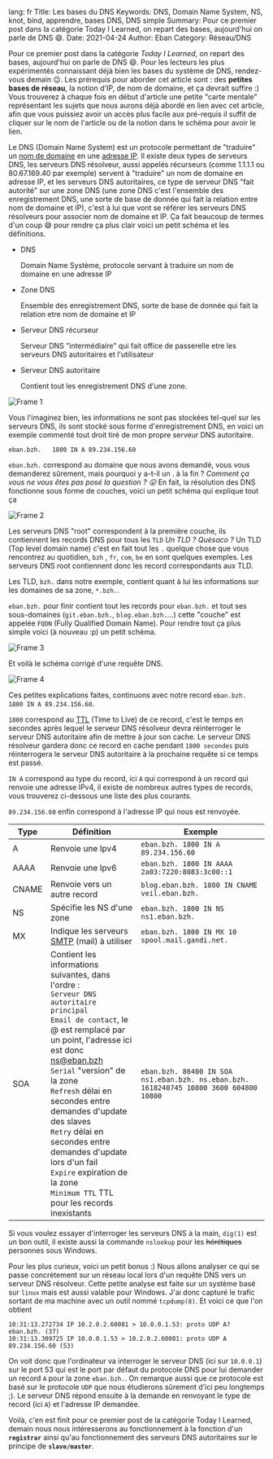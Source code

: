 lang: fr
Title: Les bases du DNS
Keywords: DNS, Domain Name System, NS, knot, bind, apprendre, bases DNS, DNS simple
Summary: Pour ce premier post dans la catégorie Today I Learned, on repart des bases, aujourd'hui on parle de DNS 😄.
Date: 2021-04-24
Author: Eban
Category: Réseau/DNS

Pour ce premier post dans la catégorie *Today I Learned*, on repart des bases, aujourd'hui on parle de DNS 😄. Pour les lecteurs les plus expérimentés connaissant déjà bien les bases du système de DNS, rendez-vous demain 😉. Les prérequis pour aborder cet article sont : des **petites bases de réseau**, la notion d'IP, de nom de domaine, et ça devrait suffire :) Vous trouverez à chaque fois en début d'article une petite "carte mentale" représentant les sujets que nous aurons déjà abordé en lien avec cet article, afin que vous puissiez avoir un accès plus facile aux pré-requis il suffit de cliquer sur le nom de l'article ou de la notion dans le schéma pour avoir le lien.

Le DNS (Domain Name System) est un protocole permettant de "traduire" un [nom de domaine](https://www.wikipedia.com/wiki/Domain_name) en une [adresse IP](https://www.wikipedia.com/wiki/IP_address). Il existe deux types de serveurs DNS, les serveurs DNS résolveur, aussi appelés récurseurs (comme 1.1.1.1 ou 80.67.169.40 par exemple) servent à "traduire" un nom de domaine en adresse IP, et les serveurs DNS autoritaires, ce type de serveur DNS "fait autorité" sur une zone DNS (une zone DNS c'est l'ensemble des enregistrement DNS, une sorte de base de donnée qui fait la relation entre nom de domaine et IP), c'est à lui que vont se référer les serveurs DNS résolveurs pour associer nom de domaine et IP. Ça fait beaucoup de termes d'un coup 😅 pour rendre ça plus clair voici un petit schéma et les définitions.

- DNS

    Domain Name Système, protocole servant à traduire un nom de domaine en une adresse IP

- Zone DNS

    Ensemble des enregistrement DNS, sorte de base de donnée qui fait la relation etre nom de domaine et IP

- Serveur DNS récurseur

    Serveur DNS "intermédiaire" qui fait office de passerelle etre les serveurs DNS autoritaires et l'utilisateur

- Serveur DNS autoritaire

    Contient tout les enregistrement DNS d'une zone.

![Frame 1](/static/img/les-bases-des-dns/schema4.webp)

Vous l'imaginez bien, les informations ne sont pas stockées tel-quel sur les serveurs DNS, ils sont stocké sous forme d'enregistrement DNS, en voici un exemple commenté tout droit tiré de mon propre serveur DNS autoritaire.

```
eban.bzh.	1800 IN A 89.234.156.60
```

`eban.bzh.` correspond au domaine que nous avons demandé, vous vous demanderez sûrement, mais pourquoi y a-t-il un . à la fin ? *Comment ça vous ne vous êtes pas posé la question ? 😛* En fait, la résolution des DNS fonctionne sous forme de couches, voici un petit schéma qui explique tout ça

![Frame 2](/static/img/les-bases-des-dns/schema2.webp)

Les serveurs DNS "root" correspondent à la première couche, ils contiennent les records DNS pour tous les `TLD` *Un TLD ? Quèsaco ?* Un TLD (Top level domain name) c'est en fait tout les `.` quelque chose que vous rencontrez au quotidien, `bzh` , `fr`, `com`, `be` en sont quelques exemples. Les serveurs DNS root contiennent donc les record correspondants aux TLD.

Les TLD, `bzh.` dans notre exemple, contient quant à lui les informations sur les domaines de sa zone, `*.bzh.`.

`eban.bzh.` pour finir contient tout les records pour `eban.bzh.` et tout ses sous-domaines (`git.eban.bzh.`, `blog.eban.bzh.`...) cette "couche" est appelée `FQDN` (Fully Qualified Domain Name). Pour rendre tout ça plus simple voici (à nouveau :p) un petit schéma.

![Frame 3](/static/img/les-bases-des-dns/schema3.webp)

Et voilà le schéma corrigé d'une requête DNS.

![Frame 4](/static/img/les-bases-des-dns/schema1.webp)

Ces petites explications faites, continuons avec notre record `eban.bzh.	1800 IN A 89.234.156.60`.

`1800` correspond au [TTL](https://www.wikiwand.com/fr/Time_to_Live) (Time to Live) de ce record, c'est le temps en secondes après lequel le serveur DNS résolveur devra réinterroger le serveur DNS autoritaire afin de mettre à jour son cache. Le serveur DNS résolveur gardera donc ce record en cache pendant `1800 secondes` puis réinterrogera le serveur DNS autoritaire à la prochaine requête si ce temps est passé.

`IN A` correspond au type du record, ici `A` qui correspond à un record qui renvoie une adresse IPv4, il existe de nombreux autres types de records, vous trouverez ci-dessous une liste des plus courants.

`89.234.156.60` enfin correspond à l'adresse IP qui nous est renvoyée.

|Type |Définition                                                                                                                                                                                                                                                                                                                                                                                             |Exemple                                                                             |
|-----|-------------------------------------------------------------------------------------------------------------------------------------------------------------------------------------------------------------------------------------------------------------------------------------------------------------------------------------------------------------------------------------------------------|------------------------------------------------------------------------------------|
|A    |Renvoie une Ipv4                                                                                                                                                                                                                                                                                                                                                                                       |`eban.bzh. 1800 IN A 89.234.156.60`                                                   |
|AAAA |Renvoie une Ipv6                                                                                                                                                                                                                                                                                                                                                                                       |`eban.bzh. 1800 IN AAAA 2a03:7220:8083:3c00::1`                                       |
|CNAME|Renvoie vers un autre record                                                                                                                                                                                                                                                                                                                                                                           |`blog.eban.bzh. 1800 IN CNAME veil.eban.bzh.`                                         |
|NS   |Spécifie les NS d'une zone                                                                                                                                                                                                                                                                                                                                                                             |`eban.bzh. 1800 IN NS ns1.eban.bzh.`                                                  |
|MX   |Indique les serveurs [SMTP](https://www.wikiwand.com/fr/Simple_Mail_Transfer_Protocol) (mail) à utiliser                                                                                                                                                                                                                                                                                                       |`eban.bzh. 1800 IN MX 10 spool.mail.gandi.net.`                                       |
|SOA  |Contient les informations suivantes, dans l'ordre : <br>  `Serveur DNS autoritaire principal` <br> `Email de contact`, le @ est remplacé par un point, l'adresse ici est donc ns@eban.bzh <br> `Serial` "version" de la zone <br> `Refresh` délai en secondes entre demandes d'update des slaves <br> `Retry` délai en secondes entre demandes d'update lors d'un fail <br> `Expire` expiration de la zone <br> `Minimum TTL` TTL pour les records inexistants|`eban.bzh. 86400 IN SOA ns1.eban.bzh. ns.eban.bzh. 1618240745 10800 3600 604800 10800`|

Si vous voulez essayer d'interroger les serveurs DNS à la main, `dig(1)` est un bon outil, il existe aussi la commande `nslookup` pour les <s>hérétiques</s> personnes sous Windows.

Pour les plus curieux, voici un petit bonus :) Nous allons analyser ce qui se passe concrètement sur un réseau local lors d'un requête DNS vers un serveur DNS résolveur.
Cette petite analyse est faite sur un système basé sur `linux` mais est aussi valable pour Windows. J'ai donc capturé le trafic sortant de ma machine avec un outil nommé `tcpdump(8)`. Et voici ce que l'on obtient

```
10:31:13.272734 IP 10.2.0.2.60081 > 10.0.0.1.53: proto UDP A? eban.bzh. (37)
10:31:13.309725 IP 10.0.0.1.53 > 10.2.0.2.60081: proto UDP A 89.234.156.60 (53)
```

On voit donc que l'ordinateur va interroger le serveur DNS (ici sur `10.0.0.1`) sur le port 53 qui est le port par défaut du protocole DNS pour lui demander un record `A` pour la zone `eban.bzh.`. On remarque aussi que ce protocole est basé sur le protocole `UDP` que nous étudierons sûrement d'ici peu longtemps ;). Le serveur DNS répond ensuite à la demande en renvoyant le type de record (ici `A`) et l'adresse IP demandée.

Voilà, c'en est finit pour ce premier post de la catégorie Today I Learned, demain nous nous intéresserons au fonctionnement à la fonction d'un **`registrar`** ainsi qu'au fonctionnement des serveurs DNS autoritaires sur le principe de **`slave/master`**.
